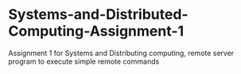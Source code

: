 # Systems-and-Distributed-Computing-Assignment-1
Assignment 1 for Systems and Distributing computing, remote server program to execute simple remote commands
